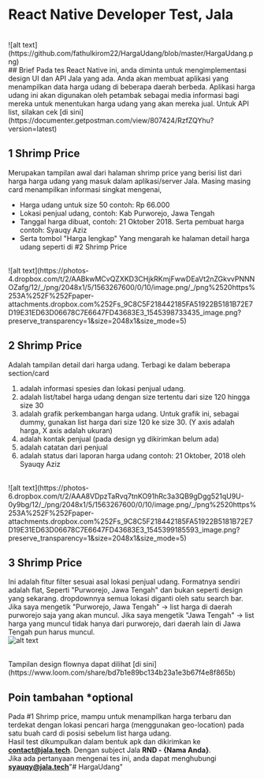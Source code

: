 # React Native Developer Test, Jala
<br>
![alt text](https://github.com/fathulkirom22/HargaUdang/blob/master/HargaUdang.png)
<br>
## Brief
Pada tes React Native ini, anda diminta untuk mengimplementasi design UI dan API Jala yang ada.
Anda akan membuat aplikasi yang menampilkan data harga udang di beberapa daerah berbeda.
Aplikasi harga udang ini akan digunakan oleh petambak sebagai media informasi bagi mereka untuk menentukan harga udang yang akan mereka jual.
Untuk API list, silakan cek [di sini](https://documenter.getpostman.com/view/807424/RzfZQYhu?version=latest)

## 1 Shrimp Price
Merupakan tampilan awal dari halaman shrimp price yang berisi list dari harga harga udang yang masuk dalam aplikasi/server Jala. 
Masing masing card menampilkan informasi singkat mengenai,
- Harga udang untuk size 50 contoh: Rp 66.000
- Lokasi penjual udang, contoh: Kab Purworejo, Jawa Tengah
- Tanggal harga dibuat, contoh: 21 Oktober 2018. Serta pembuat harga contoh: Syauqy Aziz
- Serta tombol "Harga lengkap" Yang mengarah ke halaman detail harga udang seperti di #2 Shrimp Price

<br>
![alt text](https://photos-4.dropbox.com/t/2/AABkwMCvQZXKD3CHjkRKmjFwwDEaVt2nZGkvvPNNNOZafg/12/_/png/2048x1/5/1563267600/0/10/image.png/_/png%2520https%253A%252F%252Fpaper-attachments.dropbox.com%252Fs_9C8C5F218442185FA51922B5181B72E7D19E31ED63D06678C7E6647FD43683E3_1545398733435_image.png?preserve_transparency=1&size=2048x1&size_mode=5)

## 2 Shrimp Price
Adalah tampilan detail dari harga udang. Terbagi ke dalam beberapa section/card
1. adalah informasi spesies dan lokasi penjual udang.
2. adalah list/tabel harga udang dengan size tertentu dari size 120 hingga size 30
3. adalah grafik perkembangan harga udang. Untuk grafik ini, sebagai dummy, gunakan list harga dari size 120 ke size 30. (Y axis adalah harga, X axis adalah ukuran)
4. adalah kontak penjual (pada design yg dikirimkan belum ada)
5. adalah catatan dari penjual
6. adalah status dari laporan harga udang contoh: 21 Oktober, 2018 oleh Syauqy Aziz

<br>
![alt text](https://photos-6.dropbox.com/t/2/AAA8VDpzTaRvq7tnKO91hRc3a3QB9gDgg521qU9U-0y9bg/12/_/png/2048x1/5/1563267600/0/10/image.png/_/png%2520https%253A%252F%252Fpaper-attachments.dropbox.com%252Fs_9C8C5F218442185FA51922B5181B72E7D19E31ED63D06678C7E6647FD43683E3_1545399185593_image.png?preserve_transparency=1&size=2048x1&size_mode=5)

## 3 Shrimp Price
Ini adalah fitur filter sesuai asal lokasi penjual udang.
Formatnya sendiri adalah flat, Seperti "Purworejo, Jawa Tengah" dan bukan seperti design yang sekarang. dropdownnya semua lokasi diganti oleh satu search bar.
Jika saya mengetik "Purworejo, Jawa Tengah" -> list harga di daerah purworejo saja yang akan muncul.
Jika saya mengetik "Jawa Tengah" -> list harga yang muncul tidak hanya dari purworejo, dari daerah lain di Jawa Tengah pun harus muncul.
<br>
![alt text](https://photos-3.dropbox.com/t/2/AADpgNc6peOG8vtj4koiVNzSEwDdJKUH7UqvzPCEU5tdBA/12/_/png/2048x1/5/1563267600/0/10/image.png/_/png%2520https%253A%252F%252Fpaper-attachments.dropbox.com%252Fs_9C8C5F218442185FA51922B5181B72E7D19E31ED63D06678C7E6647FD43683E3_1545399306832_image.png?preserve_transparency=1&size=2048x1&size_mode=5)

<br>
Tampilan design flownya dapat dilihat [di sini](https://www.loom.com/share/bd7b1e89bc134b23a1e3b67f4e8f865b)

## Poin tambahan *optional

Pada #1 Shrimp price, mampu untuk menampilkan harga terbaru dan terdekat dengan lokasi pencari harga (menggunakan geo-location) pada satu buah card di posisi sebelum list harga udang.
<br>
Hasil test dikumpulkan dalam bentuk apk dan dikirimkan ke **contact@jala.tech**. Dengan subject Jala **RND - {Nama Anda}**.
<br>
Jika ada pertanyaan mengenai tes ini, anda dapat menghubungi **syauqy@jala.tech**"# HargaUdang" 
